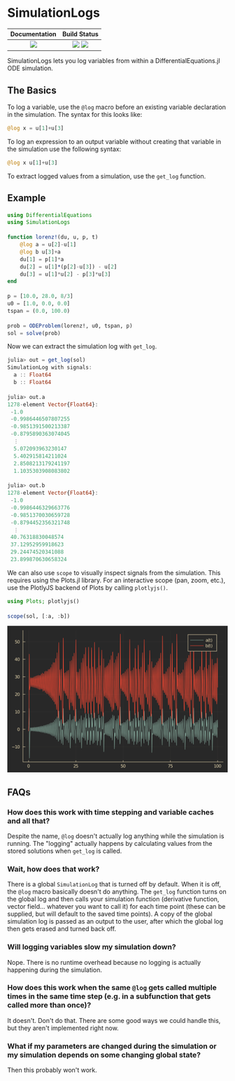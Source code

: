 # SimulationLogs
| **Documentation**                                                               | **Build Status**                                                                                |
|:-------------------------------------------------------------------------------:|:-----------------------------------------------------------------------------------------------:|
| [![][docs-dev-img]][docs-dev-url] | [![][github-img]][github-url] [![][codecov-img]][codecov-url] |


[docs-dev-img]: https://img.shields.io/badge/docs-latest-blue.svg
[docs-dev-url]: https://jonniedie.github.io/SimulationLogs.jl/dev

[docs-stable-img]: https://img.shields.io/badge/docs-stable-blue.svg
[docs-stable-url]: https://jonniedie.github.io/SimulationLogs.jl/stable

[github-img]: https://img.shields.io/github/workflow/status/jonniedie/SimulationLogs.jl/CI
[github-url]: https://github.com/jonniedie/SimulationLogs.jl/actions/workflows/CI

[codecov-img]: https://img.shields.io/codecov/c/github/jonniedie/SimulationLogs.jl
[codecov-url]: https://codecov.io/gh/jonniedie/SimulationLogs.jl

SimulationLogs lets you log variables from within a DifferentialEquations.jl ODE simulation.

## The Basics

To log a variable, use the `@log` macro before an existing variable declaration in the simulation. The syntax for this looks like:
```julia
@log x = u[1]+u[3]
```

To log an expression to an output variable without creating that variable in the simulation use the following syntax:
```julia
@log x u[1]+u[3]
```

To extract logged values from a simulation, use the `get_log` function. 
## Example

```julia
using DifferentialEquations
using SimulationLogs

function lorenz!(du, u, p, t)
    @log a = u[2]-u[1]
    @log b u[3]+a
    du[1] = p[1]*a
    du[2] = u[1]*(p[2]-u[3]) - u[2]
    du[3] = u[1]*u[2] - p[3]*u[3]
end

p = [10.0, 28.0, 8/3]
u0 = [1.0, 0.0, 0.0]
tspan = (0.0, 100.0)

prob = ODEProblem(lorenz!, u0, tspan, p)
sol = solve(prob)
```

Now we can extract the simulation log with `get_log`.

```julia
julia> out = get_log(sol)
SimulationLog with signals:
  a :: Float64
  b :: Float64

julia> out.a
1278-element Vector{Float64}:
 -1.0
 -0.9986446507807255
 -0.9851391500213387
 -0.8795890363074045
  ⋮
  5.072093963230147
  5.402915814211024
  2.8508213179241197
  1.1035303908083802

julia> out.b
1278-element Vector{Float64}:
 -1.0
 -0.9986446329663776
 -0.9851370030659728
 -0.8794452356321748
  ⋮
 40.76318830048574
 37.12952959918623
 29.24474520341088
 23.899870630658324
```

We can also use `scope` to visually inspect signals from the simulation. This requires using the Plots.jl library. For an interactive scope (pan, zoom, etc.), use the PlotlyJS backend of Plots by calling `plotlyjs()`.

```julia
using Plots; plotlyjs()

scope(sol, [:a, :b])
```
<img src="assets/scope.svg" alight="middle" />

## FAQs
### How does this work with time stepping and variable caches and all that?
Despite the name, `@log` doesn't actually log anything while the simulation is running. The "logging" actually happens by calculating values from the stored solutions when `get_log` is called.

### Wait, how does that work?
There is a global `SimulationLog` that is turned off by default. When it is off, the `@log` macro basically doesn't do anything. The `get_log` function turns on the global log and then calls your simulation function (derivative function, vector field... whatever you want to call it) for each time point (these can be supplied, but will default to the saved time points). A copy of the global simulation log is passed as an output to the user, after which the global log then gets erased and turned back off.
### Will logging variables slow my simulation down?
Nope. There is no runtime overhead because no logging is actually happening during the simulation.

### How does this work when the same `@log` gets called multiple times in the same time step (e.g. in a subfunction that gets called more than once)?
It doesn't. Don't do that. There are some good ways we could handle this, but they aren't implemented right now.

### What if my parameters are changed during the simulation or my simulation depends on some changing global state?
Then this probably won't work. 
